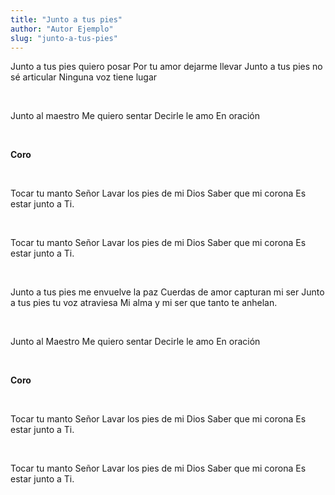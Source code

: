 ```yaml
---
title: "Junto a tus pies"
author: "Autor Ejemplo"
slug: "junto-a-tus-pies"
---
```


Junto a tus pies quiero posar
Por tu amor dejarme llevar
Junto a tus pies no sé articular
Ninguna voz tiene lugar

<br>

Junto al maestro
Me quiero sentar
Decirle le amo
En oración

<br>

<strong>Coro</strong>

<br>

Tocar tu manto Señor
Lavar los pies de mi Dios
Saber que mi corona
Es estar junto a Ti.

<br>

Tocar tu manto Señor
Lavar los pies de mi Dios
Saber que mi corona
Es estar junto a Ti.

<br>

Junto a tus pies me envuelve la paz
Cuerdas de amor capturan mi ser
Junto a tus pies tu voz atraviesa
Mi alma y mi ser que tanto te anhelan.

<br>

Junto al Maestro
Me quiero sentar
Decirle le amo
En oración

<br>

<strong>Coro</strong>

<br>

Tocar tu manto Señor
Lavar los pies de mi Dios
Saber que mi corona
Es estar junto a Ti.

<br>

Tocar tu manto Señor
Lavar los pies de mi Dios
Saber que mi corona
Es estar junto a Ti.
